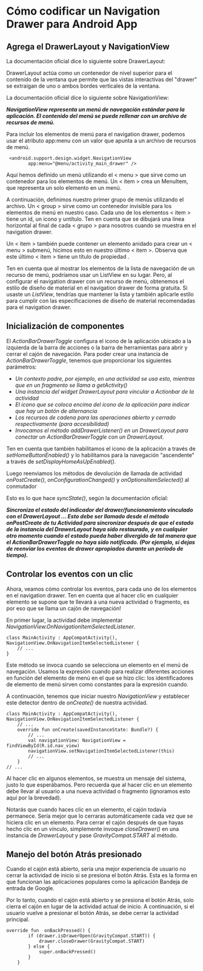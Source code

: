 # Cómo codificar un Navigation Drawer para Android App

## Agrega el DrawerLayout y NavigationView

La documentación oficial dice lo siguiente sobre DrawerLayout:

DrawerLayout actúa como un contenedor de nivel superior para el contenido de la ventana que permite que las vistas 
interactivas del "drawer" se extraigan de uno o ambos bordes verticales de la ventana.

La documentación oficial dice lo siguiente sobre NavigationView:

***NavigationView representa un menú de navegación estándar para la aplicación. El contenido del menú se puede rellenar con un archivo de recursos de menú.***

Para incluir los elementos de menú para el navigation drawer, podemos usar el atributo app:menu con un valor que apunta a un archivo de recursos de menú.
```
 <android.support.design.widget.NavigationView
        app:menu="@menu/activity_main_drawer" />
```
Aquí hemos definido un menú utilizando el < menu > que sirve como un contenedor para los elementos de menú. Un < item > crea un MenuItem, 
que representa un solo elemento en un menú.

A continuación, definimos nuestro primer grupo de menús utilizando el <group> archivo. Un < group > sirve como un contenedor invisible para los <item> 
elementos de menú en nuestro caso. Cada uno de los elementos < item >  tiene un id, un icono y untítulo. 
Ten en cuenta que se dibujará una línea horizontal al final de cada  < grupo >  para nosotros cuando se muestra en el navigation drawer.

Un < item > también puede contener un elemento anidado para crear un < menu > submenú, hicimos esto en nuestro último < item >. 
Observa que este último < item > tiene un título de propiedad .

Ten en cuenta que al mostrar los elementos de la lista de navegación de un recurso de menú, podríamos usar un ListView en su lugar. 
Pero, al configurar el navigation drawer con un recurso de menú, obtenemos el estilo de diseño de material en el navigation drawer de forma gratuita. 
Si usaste un *ListView*, tendrías que mantener la lista y también aplicarle estilo para cumplir con las especificaciones de diseño de material recomendadas 
para el navigation drawer.
        
## Inicialización de componentes

El *ActionBarDrawerToggle* configura el icono de la aplicación ubicado a la izquierda de la barra de acciones o la barra de herramientas para abrir y 
cerrar el cajón de navegación. Para poder crear una instancia de *ActionBarDrawerToggle*, tenemos que proporcionar los siguientes parámetros:

- *Un contexto padre, por ejemplo, en una actividad se usa esto, mientras que en un fragmento se llama a getActivity()*
- *Una instancia del widget DrawerLayout para vincular a Actionbar de la actividad*
- *El icono que se coloca encima del icono de la aplicación para indicar que hay un botón de alternancia*
- *Los recursos de cadena para las operaciones abierto y cerrado respectivamente (para accesibilidad)*
- *Invocamos el método addDrawerListener() en un DrawerLayout para conectar un ActionBarDrawerToggle con un DrawerLayout.*

Ten en cuenta que también habilitamos el icono de la aplicación a través de *setHomeButtonEnabled()* y lo habilitamos para la navegación "ascendente" 
a través de *setDisplayHomeAsUpEnabled()*.

Luego reenviamos los métodos de devolución de llamada de actividad *onPostCreate()*, *onConfigurationChanged()* y *onOptionsItemSelected()* al conmutador

Esto es lo que hace *syncState()*, según la documentación oficial:

***Sincroniza el estado del indicador del drawer/funcionamiento vinculado con el DrawerLayout ... 
Esto debe ser llamado desde el método onPostCreate de tu Actividad para sincronizar después de que el estado de la instancia del DrawerLayout haya sido restaurado,
y en cualquier otro momento cuando el estado pueda haber divergido de tal manera que el ActionBarDrawerToggle no haya sido notificado.
(Por ejemplo, si dejas de reenviar los eventos de drawer apropiados durante un período de tiempo).***

## Controlar los eventos con un clic

Ahora, veamos cómo controlar los eventos, para cada uno de los elementos en el navigation drawer. 
Ten en cuenta que al hacer clic en cualquier elemento se supone que te llevará a una nueva actividad o fragmento, es por eso que se llama un cajón de navegación!

En primer lugar, la actividad debe implementar *NavigationView.OnNavigationItemSelectedListener*.
```
class MainActivity : AppCompatActivity(), NavigationView.OnNavigationItemSelectedListener {
    // ... 
}
```

Este método se invoca cuando se selecciona un elemento en el menú de navegación. 
Usamos la expresión cuando para realizar diferentes acciones en función del elemento de menú en el que se hizo clic: los identificadores de elemento de menú 
sirven como constantes para la expresión cuando.

A continuación, tenemos que iniciar nuestro *NavigationView* y establecer este detector dentro de *onCreate()* de nuestra actividad.
```
class MainActivity : AppCompatActivity(), NavigationView.OnNavigationItemSelectedListener {
    // ... 
    override fun onCreate(savedInstanceState: Bundle?) {
        // ... 
        val navigationView: NavigationView = findViewById(R.id.nav_view)
        navigationView.setNavigationItemSelectedListener(this)
        // ... 
    }
// ...
```
Al hacer clic en algunos elementos, se muestra un mensaje del sistema, justo lo que esperábamos. 
Pero recuerda que al hacer clic en un elemento debe llevar al usuario a una nueva actividad o fragmento (ignoramos esto aquí por la brevedad).

Notarás que cuando haces clic en un elemento, el cajón todavía permanece. Sería mejor que lo cerraras automáticamente cada vez que se hiciera clic en un elemento. 
Para cerrar el cajón después de que hayas hecho clic en un vínculo, simplemente invoque *closeDrawer()*
en una instancia de *DrawerLayout* y pase *GravityCompat.START* al método.

## Manejo del botón Atrás presionado

Cuando el cajón está abierto, sería una mejor experiencia de usuario no cerrar la actividad de inicio si se presiona el botón Atrás. 
Esta es la forma en que funcionan las aplicaciones populares como la aplicación Bandeja de entrada de Google.

Por lo tanto, cuando el cajón está abierto y se presiona el botón Atrás, solo cierra el cajón en lugar de la actividad actual de inicio. 
A continuación, si el usuario vuelve a presionar el botón Atrás, se debe cerrar la actividad principal.

```
override fun  onBackPressed() {
        if (drawer.isDrawerOpen(GravityCompat.START)) {
            drawer.closeDrawer(GravityCompat.START)
        } else {
            super.onBackPressed()
        }
    }
```


